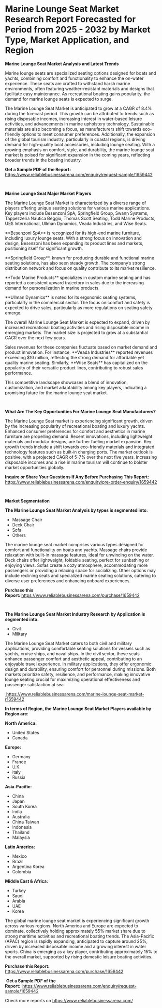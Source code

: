 <p><h1>Marine Lounge Seat Market Research Report Forecasted for Period from 2025 -  2032 by Market Type, Market Application, and Region</h1></p><p><strong>Marine Lounge Seat Market Analysis and Latest Trends</strong></p>
<p><p>Marine lounge seats are specialized seating options designed for boats and yachts, combining comfort and functionality to enhance the on-water experience. These seats are crafted to withstand harsh marine environments, often featuring weather-resistant materials and designs that facilitate easy maintenance. As recreational boating gains popularity, the demand for marine lounge seats is expected to surge.</p><p>The Marine Lounge Seat Market is anticipated to grow at a CAGR of 8.4% during the forecast period. This growth can be attributed to trends such as rising disposable incomes, increasing interest in water-based leisure activities, and advancements in marine upholstery technology. Sustainable materials are also becoming a focus, as manufacturers shift towards eco-friendly options to meet consumer preferences. Additionally, the expansion of the global tourism industry, particularly in coastal regions, is driving demand for high-quality boat accessories, including lounge seating. With a growing emphasis on comfort, style, and durability, the marine lounge seat market is poised for significant expansion in the coming years, reflecting broader trends in the boating industry.</p></p>
<p><strong>Get a Sample PDF of the Report:&nbsp;</strong> <a href="https://www.reliablebusinessarena.com/enquiry/request-sample/1659442?utm_campaign=3492&utm_medium=2&utm_source=Github&utm_content=ia&utm_term=04042025&utm_id=marine-lounge-seat">https://www.reliablebusinessarena.com/enquiry/request-sample/1659442</a></p>
<p>&nbsp;</p>
<p><strong>Marine Lounge Seat Major Market Players</strong></p>
<p><p>The Marine Lounge Seat Market is characterized by a diverse range of players offering unique seating solutions for various marine applications. Key players include Besenzoni SpA, Springfield Group, Swann Systems, Tappezzeria Nautica Beggio, Thomas Scott Seating, Todd Marine Products, UES International, Ullman Dynamics, Veada Industries, and Wise Seats.</p><p>**Besenzoni SpA** is recognized for its high-end marine furniture, including luxury lounge seats. With a strong focus on innovation and design, Besenzoni has been expanding its product lines and markets, positioning itself for significant growth. </p><p>**Springfield Group**, known for producing durable and functional marine seating solutions, has also seen steady growth. The company’s strong distribution network and focus on quality contribute to its market resilience. </p><p>**Todd Marine Products** specializes in custom marine seating and has reported a consistent upward trajectory in sales due to the increasing demand for personalization in marine products. </p><p>**Ullman Dynamics** is noted for its ergonomic seating systems, particularly in the commercial sector. The focus on comfort and safety is expected to drive sales, particularly as more regulations on seating safety emerge.</p><p>The overall Marine Lounge Seat Market is expected to expand, driven by increased recreational boating activities and rising disposable income in emerging markets. The market size is projected to grow at a substantial CAGR over the next few years.</p><p>Sales revenues for these companies fluctuate based on market demand and product innovation. For instance, **Veada Industries** reported revenues exceeding $10 million, reflecting the strong demand for affordable yet quality marine seating. Similarly, **Wise Seats** has capitalized on the popularity of their versatile product lines, contributing to robust sales performance.</p><p>This competitive landscape showcases a blend of innovation, customization, and market adaptability among key players, indicating a promising future for the marine lounge seat market.</p></p>
<p>&nbsp;</p>
<p><strong>What Are The Key Opportunities For Marine Lounge Seat Manufacturers?</strong></p>
<p><p>The Marine Lounge Seat market is experiencing significant growth, driven by the increasing popularity of recreational boating and luxury yachts. Enhanced consumer preferences for comfort and aesthetics in marine furniture are propelling demand. Recent innovations, including lightweight materials and modular designs, are further fueling market expansion. Key growth trends include a shift towards eco-friendly materials and integrated technology features such as built-in charging ports. The market outlook is positive, with a projected CAGR of 5-7% over the next five years. Increasing disposable incomes and a rise in marine tourism will continue to bolster market opportunities globally.</p></p>
<p><strong>Inquire or Share Your Questions If Any Before Purchasing This Report:</strong> <a href="https://www.reliablebusinessarena.com/enquiry/pre-order-enquiry/1659442?utm_campaign=3492&utm_medium=2&utm_source=Github&utm_content=ia&utm_term=04042025&utm_id=marine-lounge-seat">https://www.reliablebusinessarena.com/enquiry/pre-order-enquiry/1659442</a></p>
<p>&nbsp;</p>
<p><strong>Market Segmentation</strong></p>
<p><strong>The Marine Lounge Seat Market Analysis by types is segmented into:</strong></p>
<p><ul><li>Massage Chair</li><li>Deck Chair</li><li>Sofa</li><li>Others</li></ul></p>
<p><p>The marine lounge seat market comprises various types designed for comfort and functionality on boats and yachts. Massage chairs provide relaxation with built-in massage features, ideal for unwinding on the water. Deck chairs offer lightweight, foldable seating, perfect for sunbathing or enjoying views. Sofas create a cozy atmosphere, accommodating more passengers or providing a relaxing space for socializing. Other options may include reclining seats and specialized marine seating solutions, catering to diverse user preferences and enhancing onboard experiences.</p></p>
<p><strong>Purchase this Report:&nbsp;</strong><a href="https://www.reliablebusinessarena.com/purchase/1659442?utm_campaign=3492&utm_medium=2&utm_source=Github&utm_content=ia&utm_term=04042025&utm_id=marine-lounge-seat">https://www.reliablebusinessarena.com/purchase/1659442</a></p>
<p>&nbsp;</p>
<p><strong>The Marine Lounge Seat Market Industry Research by Application is segmented into:</strong></p>
<p><ul><li>Civil</li><li>Military</li></ul></p>
<p><p>The Marine Lounge Seat Market caters to both civil and military applications, providing comfortable seating solutions for vessels such as yachts, cruise ships, and naval ships. In the civil sector, these seats enhance passenger comfort and aesthetic appeal, contributing to an enjoyable travel experience. In military applications, they offer ergonomic design and durability, ensuring comfort for personnel during missions. Both markets prioritize safety, resilience, and performance, making innovative lounge seating crucial for maximizing operational effectiveness and passenger satisfaction at sea.</p></p>
<p><a href="https://www.reliablebusinessarena.com/marine-lounge-seat-market-r1659442?utm_campaign=3492&utm_medium=2&utm_source=Github&utm_content=ia&utm_term=04042025&utm_id=marine-lounge-seat">&nbsp;https://www.reliablebusinessarena.com/marine-lounge-seat-market-r1659442</a></p>
<p><strong>In terms of Region, the Marine Lounge Seat Market Players available by Region are:</strong></p>
<p>
    <p> <strong> North America: </strong>
        <ul>
            <li>United States</li>
            <li>Canada</li>
        </ul>
        </p> 
    <p> <strong> Europe: </strong>
        <ul>
            <li>Germany</li>
            <li>France</li>
            <li>U.K.</li>
            <li>Italy</li>
            <li>Russia</li>
        </ul>
        </p> 
    <p> <strong> Asia-Pacific: </strong>
        <ul>
            <li>China</li>
            <li>Japan</li>
            <li>South Korea</li>
            <li>India</li>
            <li>Australia</li>
            <li>China Taiwan</li>
            <li>Indonesia</li>
            <li>Thailand</li>
            <li>Malaysia</li>
        </ul>
        </p> 
    <p> <strong> Latin America: </strong>
        <ul>
            <li>Mexico</li>
            <li>Brazil</li>
            <li>Argentina Korea</li>
            <li>Colombia</li>
        </ul>
        </p> 
    <p> <strong> Middle East & Africa: </strong>
        <ul>
            <li>Turkey</li>
            <li>Saudi</li>
            <li>Arabia</li>
            <li>UAE</li>
            <li>Korea</li>
        </ul>
    </p>
    </p>
<p><p>The global marine lounge seat market is experiencing significant growth across various regions. North America and Europe are expected to dominate, collectively holding approximately 55% market share due to strong maritime activities and recreational boating trends. The Asia-Pacific (APAC) region is rapidly expanding, anticipated to capture around 25%, driven by increased disposable income and a growing interest in water sports. China is emerging as a key player, contributing approximately 15% to the overall market, supported by rising domestic leisure boating activities.</p></p>
<p><strong>Purchase this Report: </strong><a href="https://www.reliablebusinessarena.com/purchase/1659442?utm_campaign=3492&utm_medium=2&utm_source=Github&utm_content=ia&utm_term=04042025&utm_id=marine-lounge-seat">https://www.reliablebusinessarena.com/purchase/1659442</a></p>
<p>&nbsp;<strong>Get a Sample PDF of the Report:&nbsp;&nbsp;</strong><a href="https://www.reliablebusinessarena.com/enquiry/request-sample/1659442?utm_campaign=3492&utm_medium=2&utm_source=Github&utm_content=ia&utm_term=04042025&utm_id=marine-lounge-seat">https://www.reliablebusinessarena.com/enquiry/request-sample/1659442</a></p>
<p><strong></strong></p>
<p>Check more reports on <a href="https://www.reliablebusinessarena.com/?utm_campaign=3492&utm_medium=2&utm_source=Github&utm_content=ia&utm_term=04042025&utm_id=marine-lounge-seat">https://www.reliablebusinessarena.com/</a></p>